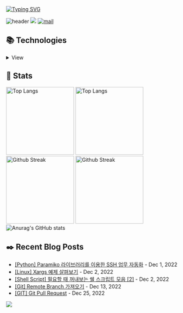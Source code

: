<a href="https://github.com/drkostas">
    <img src="https://readme-typing-svg.demolab.com?font=Georgia&size=18&duration=2000&pause=100&multiline=true&width=500&height=80&lines=Lee+Jaehyo;Python+%7C+Docker+%7C+Shell+Script+%7C+System+Engineer;Data+%7C+Computer+Vision+%7C+Bots+%7C+Crawling" alt="Typing SVG" />
</a>

![header](https://capsule-render.vercel.app/api?type=waving&color=auto&height=300&section=header&text=Jaehyo%20Lee&fontSize=90&animation=fadeIn&fontAlignY=38&descAlignY=51&descAlign=62)
[<img src="https://img.shields.io/badge/My BLOG-%23009639?style=for-the-badge&logo=Bloglovin&logoColor=white">][blog] [![mail](https://img.shields.io/badge/MAIL-Aff230?style=for-the-badge&logo=GMAIL&logoColor=%23000005)](mailto:yshrim12@naver.com)

## 📚 Technologies

<details>
<summary>View</summary>

### Languages

![python](https://img.shields.io/badge/python-%2300599C.svg?&style=for-the-badge&logo=python&logoColor=%23F7DF1E)

### Frameworks

![nodejs](https://img.shields.io/badge/Django-FE7A16?style=for-the-badge&logo=django&logoColor=white)

### Databases

![mysql](https://img.shields.io/badge/mysql-%2300f.svg?&style=for-the-badge&logo=mysql&logoColor=white)

### Servers

![nginx](https://img.shields.io/badge/nginx%20-%23009639.svg?&style=for-the-badge&logo=nginx&logoColor=white)

### Version Control

![git](https://img.shields.io/badge/git%20-%23F05033.svg?&style=for-the-badge&logo=git&logoColor=white) ![github](https://img.shields.io/badge/github%20-%23121011.svg?&style=for-the-badge&logo=github&logoColor=white)

### Tools

![vsc](https://img.shields.io/badge/vsc-005FED?style=for-the-badge&logo=visual%20studio%20code&logoColor=white) ![pycharm](https://img.shields.io/badge/pycharm-143?style=for-the-badge&logo=pycharm&logoColor=white)

### OS

![windows](https://img.shields.io/badge/Windows-0078D6?style=for-the-badge&logo=windows&logoColor=white) ![ubuntu](https://img.shields.io/badge/Ubuntu-E95420?style=for-the-badge&logo=ubuntu&logoColor=white) ![macOS](https://img.shields.io/badge/macos-000000?style=for-the-badge&logo=apple&logoColor=white)

### Learning

![javascript](https://img.shields.io/badge/javascript%20-%23323330.svg?&style=for-the-badge&logo=javascript&logoColor=%23F7DF1E) ![Shell Script](https://img.shields.io/badge/shell_script-%23121011.svg?style=for-the-badge&logo=gnu-bash&logoColor=white)

</details>

[blog]: https://www.waytothem.com/blog

## 💜 Stats

[<img src="https://github-readme-stats.vercel.app/api/top-langs/?username=JaehyoJJAng&langs_count=8&layout=compact&theme=onedark&hide_border=true" alt="Top Langs" height="185" />](https://github.com/anuraghazra/github-readme-stats#gh-dark-mode-only) [<img src="https://github-readme-stats.vercel.app/api/top-langs/?username=JaehyoJJAng&langs_count=8&layout=compact&theme=solarized-light&hide_border=true" alt="Top Langs" height="185" />](https://github.com/anuraghazra/github-readme-stats#gh-light-mode-only) [<img src="https://github-readme-streak-stats.herokuapp.com/?user=JaehyoJJAng&theme=onedark&border=00000000" alt="Github Streak" height="185" />](https://git.io/streak-stats#gh-dark-mode-only) [<img src="https://github-readme-streak-stats.herokuapp.com/?user=JaehyoJJAng&theme=solarized-light&border=00000000" alt="Github Streak" height="185" />](https://git.io/streak-stats#gh-light-mode-only) ![Anurag's GitHub stats](https://github-readme-stats.vercel.app/api?username=JaehyoJJAng&show_icons=true&theme=radical)

## ✒️ Recent Blog Posts


<!-- Blog-Post -->

-  [[Python] Paramiko 라이브러리를 이용한 SSH 업무 자동화](https://www.waytothem.com/blog/321/) - Dec 1, 2022
-  [[Linux] Xargs 예제 살펴보기](https://www.waytothem.com/blog/322/) - Dec 2, 2022
-  [[Shell Script] 필요할 때 꺼내보는 쉘 스크립트 모음 [2]](https://www.waytothem.com/blog/323/) - Dec 2, 2022
-  [[Git] Remote Branch 가져오기](https://www.waytothem.com/blog/325/) - Dec 13, 2022
-  [[GIT] Git Pull Request](https://www.waytothem.com/blog/334/) - Dec 25, 2022

<!-- Blog-Post -->


<img src="https://img.shields.io/badge/Last%20Modified-2023/01/13_14:01-%23121212?style=flat">
